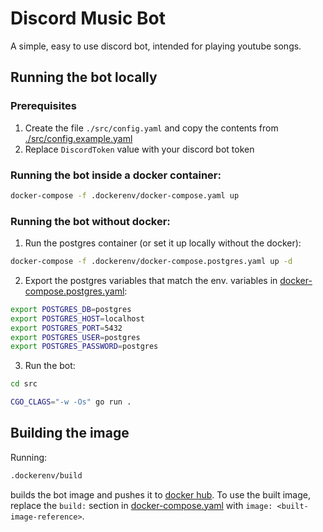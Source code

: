 # Discord Music Bot

A simple, easy to use discord bot, intended for playing youtube songs.


## Running the bot locally

### Prerequisites

1. Create the file `./src/config.yaml` and copy the contents from [./src/config.example.yaml](./src/config.example.yaml)
2. Replace `DiscordToken` value with your discord bot token

### Running the bot inside a docker container:
```bash
docker-compose -f .dockerenv/docker-compose.yaml up
```

### Running the bot without docker:

1. Run the postgres container (or set it up locally without the docker):
```bash
docker-compose -f .dockerenv/docker-compose.postgres.yaml up -d
```
2. Export the postgres variables that match the env. variables in [docker-compose.postgres.yaml](./.dockerenv/docker-compose.postgres.yaml):
```bash
export POSTGRES_DB=postgres
export POSTGRES_HOST=localhost
export POSTGRES_PORT=5432
export POSTGRES_USER=postgres
export POSTGRES_PASSWORD=postgres
```
3. Run the bot:
```bash
cd src

CGO_CLAGS="-w -Os" go run .
```

## Building the image

Running:
```bash
.dockerenv/build
```
builds the bot image and pushes it to [docker hub](https://hub.docker.com/).
To use the built image, replace the `build:` section in [docker-compose.yaml](./.dockerenv/docker-compose.yaml)
with `image: <built-image-reference>`.
